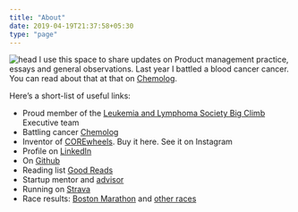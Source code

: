 ```yaml
---
title: "About"
date: 2019-04-19T21:37:58+05:30
type: "page"
---
```


![head](/ari-shaved.png)
I use this space to share updates on Product management practice, essays and general observations. Last year I battled a blood cancer cancer. You can read about that at that on [Chemolog](http://www.chemolog.com/). 

Here’s a short-list of useful links:
* Proud member of the [Leukemia and Lymphoma Society Big Climb](https://www.facebook.com/LLSGBA/posts/ari-akerstein-was-diagnosed-with-blood-cancer-two-years-ago-as-a-father-and-husb/10158461765008724/) Executive team
* Battling cancer [Chemolog](http://www.chemolog.com/)
* Inventor of [COREwheels](https://www.amazon.com/SKLZ-APD-CW01-02-Dynamic-Strength-Trainer/dp/B00C81JUS2/ref=sr_1_2_sspa). Buy it here. See it on Instagram 
* Profile on [LinkedIn](https://www.linkedin.com/in/ariakerstein/)
* On [Github](https://github.com/ariakerstein)
* Reading list [Good Reads](https://www.goodreads.com/review/list/59584576?shelf=%23ALL%23)
* Startup mentor and [advisor](https://www.about.greatnonprofits.org/advisory-board)
* Running on [Strava](https://www.strava.com/dashboard)
* Race results: [Boston Marathon](http://registration.baa.org/cfm_Archive/iframe_ArchiveSearch.cfm) and [other races](https://www.runraceresults.com/Secure/RaceResults.cfm?ID=RCLF2016)
